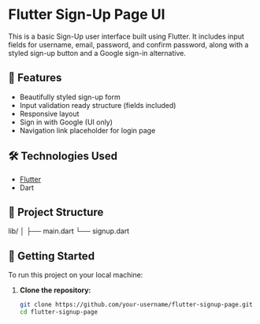 # Flutter Sign-Up Page UI

This is a basic Sign-Up user interface built using Flutter. It includes input fields for username, email, password, and confirm password, along with a styled sign-up button and a Google sign-in alternative.

## 📱 Features

- Beautifully styled sign-up form
- Input validation ready structure (fields included)
- Responsive layout
- Sign in with Google (UI only)
- Navigation link placeholder for login page

## 🛠️ Technologies Used

- [Flutter](https://flutter.dev/)
- Dart

## 📂 Project Structure

lib/
│
├── main.dart 
└── signup.dart 


## 🚀 Getting Started

To run this project on your local machine:

1. **Clone the repository:**
   ```bash
   git clone https://github.com/your-username/flutter-signup-page.git
   cd flutter-signup-page

